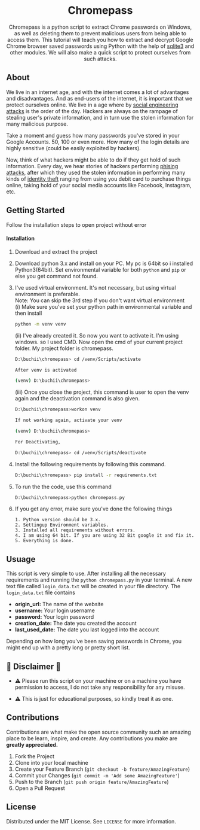 

<h1 align="center">Chromepass</h1>

  <p align="center"> 
Chromepass is a python script to extract Chrome passwords on Windows, as well as deleting them to prevent malicious users from being able to access them. This tutorial will teach you how to extract and decrypt Google Chrome browser saved passwords using Python with the help of <a href="https://docs.python.org/3/library/sqlite3.html">sqlite3</a> and other modules. We will also make a quick script to protect ourselves from such attacks. 
  </p>

## About

We live in an internet age, and with the internet comes a lot of advantages and disadvantages. And as end-users of the internet, it is important that we protect ourselves online. We live in a age where by [social engineering attacks](https://www.imperva.com/learn/application-security/social-engineering-attack/) is the order of the day. Hackers are always on the rampage of stealing user's private information, and in turn use the stolen information for many malicious purpose.

Take a moment and guess how many passwords you've stored in your Google Accounts. 50, 100 or even more. How many of the login details are highly sensitive (could be easily exploited by hackers). 

Now, think of what hackers might be able to do if they get hold of such information. Every day, we hear stories of hackers performing [phising attacks](https://www.imperva.com/learn/application-security/phishing-attack-scam/), after which they used the stolen information in performing many kinds of [identity theft](https://www.investopedia.com/terms/i/identitytheft.asp) ranging from using you debit card
to purchase things online, taking hold of your social media accounts like Facebook, Instagram, etc. 

## Getting Started

Follow the installation steps to open project without error

#### Installation 

1. Download and extract the project
2. Download python 3.x and install on your PC. My pc is 64bit so i installed Python3(64bit). Set environmental variable for both `python` and `pip` or else you get command not found.
3. I've used virtual environment. It's not necessary, but using virtual environment is preferable. \
   Note: You can skip the 3rd step if you don't want virtual environment \
   (i) Make sure you've set your python path in environmental variable and then install

   ```sh
   python -m venv venv 
   ```
   (ii) I've already created it. So now you want to activate it. I'm using windows. so I used CMD. Now open the cmd of your current project folder. My project folder is chromepass.
   ```sh
   D:\buchii\chromepass> cd /venv/Scripts/activate

   After venv is activated

   (venv) D:\buchii\chromepass>
   ```
   (iii) Once you close the project, this command is user to open the venv again and the deactivation command is also given.

    ```sh
    D:\buchii\chromepass>workon venv

    If not working again, activate your venv

    (venv) D:\buchii\chromepass>

    For Deactivating,

    D:\buchii\chromepass> cd /venv/Scripts/deactivate
    ```
4. Install the following requirements by following this command. 
   ```sh
   D:\buchii\chromepass> pip install -r requirements.txt
   ```
6. To run the the code, use this command
   ```sh
   D:\buchii\chromepass>python chromepass.py
7. If you get any error, make sure you've done the following things 
   ```
   1. Python version should be 3.x.
   2. Settingup Environment variables.
   3. Installed all requirements without errors.
   4. I am using 64 bit. If you are using 32 Bit google it and fix it.
   5. Everything is done.
   ```

## Usuage

This script is very simple to use. After installing all the necessary requirements and running the `python chromepass.py` in your terminal. A new text file called `login_data.txt` will be created in your file directory. The `login_data.txt` file contains 
* **origin_url:** The name of the website 
* **username:** Your login username
* **password:** Your login password 
* **creation_date:** The date you created the account
* **last_used_date:** The date you last logged into the account

Depending on how long you've been saving passwords in Chrome, you might end up with a pretty long or pretty short list. 



## 📌 Disclaimer 📌

* ⚠️ Please run this script on your machine or on a machine you have permission to access, I do not take any responsibility for any misuse.

* ⚠️ This is just for educational purposes, so kindly treat it as one. 

## Contributions 

Contributions are what make the open source community such an amazing place to be learn, inspire, and create. Any contributions you make are **greatly appreciated.**

1. Fork the Project
2. Clone into your local machine
3. Create your Feature Branch (`git checkout -b feature/AmazingFeature`)
4. Commit your Changes (`git commit -m 'Add some AmazingFeature'`)
5. Push to the Branch (`git push origin feature/AmazingFeature`)
6. Open a Pull Request

<!-- LICENSE -->
## License

Distributed under the MIT License. See `LICENSE` for more information.



